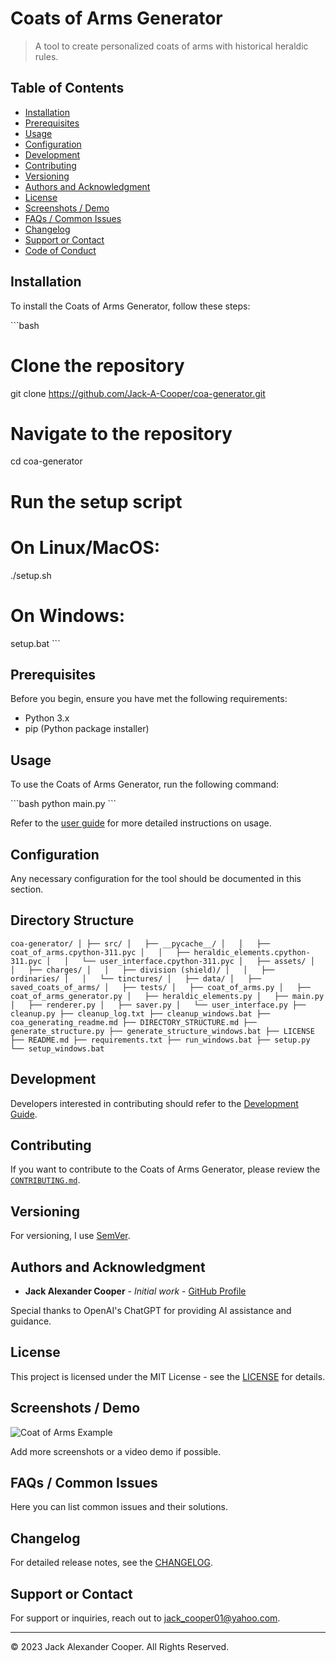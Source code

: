 # Coats of Arms Generator
> A tool to create personalized coats of arms with historical heraldic rules.

## Table of Contents
- [Installation](#installation)
- [Prerequisites](#prerequisites)
- [Usage](#usage)
- [Configuration](#configuration)
- [Development](#development)
- [Contributing](#contributing)
- [Versioning](#versioning)
- [Authors and Acknowledgment](#authors-and-acknowledgment)
- [License](#license)
- [Screenshots / Demo](#screenshots--demo)
- [FAQs / Common Issues](#faqs--common-issues)
- [Changelog](#changelog)
- [Support or Contact](#support-or-contact)
- [Code of Conduct](#code-of-conduct)

## Installation
To install the Coats of Arms Generator, follow these steps:

\```bash
# Clone the repository
git clone https://github.com/Jack-A-Cooper/coa-generator.git

# Navigate to the repository
cd coa-generator

# Run the setup script
# On Linux/MacOS:
./setup.sh
# On Windows:
setup.bat
\```

## Prerequisites
Before you begin, ensure you have met the following requirements:
- Python 3.x
- pip (Python package installer)

## Usage
To use the Coats of Arms Generator, run the following command:

\```bash
python main.py
\```

Refer to the [user guide](USER_GUIDE.md) for more detailed instructions on usage.

## Configuration
Any necessary configuration for the tool should be documented in this section.

## Directory Structure

`coa-generator/
│
├── src/
│   ├── __pycache__/
│   │   ├── coat_of_arms.cpython-311.pyc
│   │   ├── heraldic_elements.cpython-311.pyc
│   │   └── user_interface.cpython-311.pyc
│   ├── assets/
│   │   ├── charges/
│   │   ├── division (shield)/
│   │   ├── ordinaries/
│   │   └── tinctures/
│   ├── data/
│   ├── saved_coats_of_arms/
│   ├── tests/
│   ├── coat_of_arms.py
│   ├── coat_of_arms_generator.py
│   ├── heraldic_elements.py
│   ├── main.py
│   ├── renderer.py
│   ├── saver.py
│   └── user_interface.py
├── cleanup.py
├── cleanup_log.txt
├── cleanup_windows.bat
├── coa_generating_readme.md
├── DIRECTORY_STRUCTURE.md
├── generate_structure.py
├── generate_structure_windows.bat
├── LICENSE
├── README.md
├── requirements.txt
├── run_windows.bat
├── setup.py
└── setup_windows.bat`

## Development
Developers interested in contributing should refer to the [Development Guide](DEVELOPMENT.md).

## Contributing
If you want to contribute to the Coats of Arms Generator, please review the [`CONTRIBUTING.md`](CONTRIBUTING.md).

## Versioning
For versioning, I use [SemVer](https://semver.org/).

## Authors and Acknowledgment
- **Jack Alexander Cooper** - *Initial work* - [GitHub Profile](https://github.com/Jack-A-Cooper)

Special thanks to OpenAI's ChatGPT for providing AI assistance and guidance.

## License
This project is licensed under the MIT License - see the [LICENSE](LICENSE) for details.

## Screenshots / Demo
![Coat of Arms Example](path-to-screenshot.png)

Add more screenshots or a video demo if possible.

## FAQs / Common Issues
Here you can list common issues and their solutions.

## Changelog
For detailed release notes, see the [CHANGELOG](CHANGELOG).

## Support or Contact
For support or inquiries, reach out to [jack_cooper01@yahoo.com](mailto:jack_cooper01@yahoo.com).

---
© 2023 Jack Alexander Cooper. All Rights Reserved.
